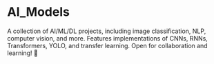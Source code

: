 # AI_Models
A collection of AI/ML/DL projects, including image classification, NLP, computer vision, and more. Features implementations of CNNs, RNNs, Transformers, YOLO, and transfer learning. Open for collaboration and learning! 🚀
